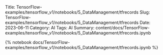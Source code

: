 Title: TensorFlow-examples/tensorflow_v1/notebooks/5_DataManagement/tfrecords
Slug: TensorFlow-examples/tensorflow_v1/notebooks/5_DataManagement/tfrecords
Date: 2023-06-11
Category: AI
Tags: AI
Summary: content/docs/TensorFlow-examples/tensorflow_v1/notebooks/5_DataManagement/tfrecords.ipynb

{% notebook docs/TensorFlow-examples/tensorflow_v1/notebooks/5_DataManagement/tfrecords.ipynb %}
